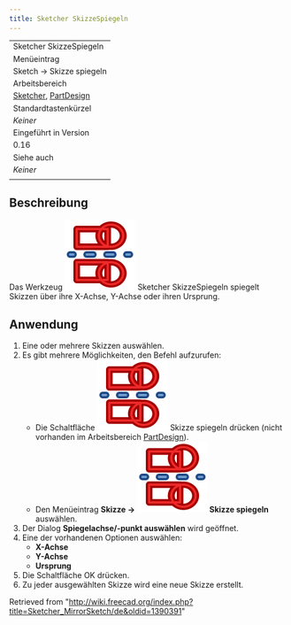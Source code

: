 ```yaml
---
title: Sketcher SkizzeSpiegeln
---
```


|                                                                                                                              |
| ---------------------------------------------------------------------------------------------------------------------------- |
| Sketcher SkizzeSpiegeln                                                                                                      |
| Menüeintrag                                                                                                                  |
| Sketch → Skizze spiegeln                                                                                                     |
| Arbeitsbereich                                                                                                               |
| [Sketcher](/Sketcher_Workbench/de "Sketcher Workbench/de"), [PartDesign](/PartDesign_Workbench/de "PartDesign Workbench/de") |
| Standardtastenkürzel                                                                                                         |
| _Keiner_                                                                                                                     |
| Eingeführt in Version                                                                                                        |
| 0.16                                                                                                                         |
| Siehe auch                                                                                                                   |
| _Keiner_                                                                                                                     |
|                                                                                                                              |

## Beschreibung

Das Werkzeug ![](/src/assets/images/Sketcher_MirrorSketch.svg) Sketcher SkizzeSpiegeln spiegelt Skizzen über ihre X-Achse, Y-Achse oder ihren Ursprung.

## Anwendung

1. Eine oder mehrere Skizzen auswählen.
2. Es gibt mehrere Möglichkeiten, den Befehl aufzurufen:
   - Die Schaltfläche ![](/src/assets/images/Sketcher_MirrorSketch.svg) Skizze spiegeln drücken (nicht vorhanden im Arbeitsbereich [PartDesign](/PartDesign_Workbench/de "PartDesign Workbench/de")).
   - Den Menüeintrag **Skizze → ![](/src/assets/images/Sketcher_MirrorSketch.svg) Skizze spiegeln** auswählen.
3. Der Dialog **Spiegelachse/-punkt auswählen** wird geöffnet.
4. Eine der vorhandenen Optionen auswählen:
   - **X-Achse**
   - **Y-Achse**
   - **Ursprung**
5. Die Schaltfläche OK drücken.
6. Zu jeder ausgewählten Skizze wird eine neue Skizze erstellt.

Retrieved from "<http://wiki.freecad.org/index.php?title=Sketcher_MirrorSketch/de&oldid=1390391>"
